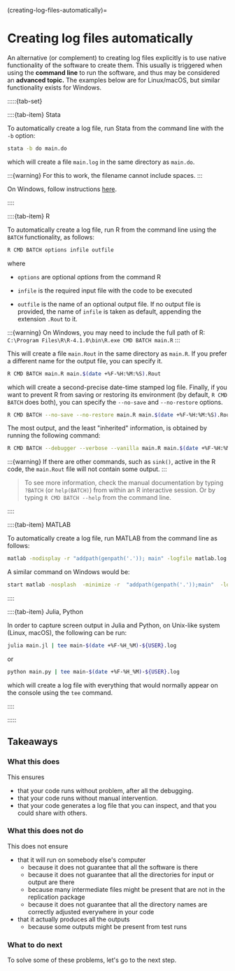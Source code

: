 (creating-log-files-automatically)=
# Creating log files automatically

An alternative (or complement) to creating log files explicitly is to use native functionality of the software to create them. This usually is triggered when using the **command line** to run the software, and thus may be considered an **advanced topic.** The examples below are for Linux/macOS, but similar functionality exists for Windows.


:::::{tab-set}


::::{tab-item} Stata

To automatically create a log file, run Stata from the command line with the `-b` option:

```bash
stata -b do main.do
```

which will create a file `main.log` in the same directory as `main.do`. 

:::{warning}
For this to work, the filename cannot include spaces.
:::

On Windows, follow instructions [here](https://www.stata.com/manuals/gswb.pdf#gswB.5).

::::

::::{tab-item} R

To automatically create a log file, run R from the command line using the `BATCH` functionality, as follows:

```bash
R CMD BATCH options infile outfile
```

where

- `options` are optional _options_ from the command R

- `infile` is the required input file with the code to be executed

- `outfile` is the name of an optional output file. If no output file
is provided, the name of `infile` is taken as default, appending
the extension `.Rout` to it.


:::{warning}
On Windows, you may need to include the full path of R: `C:\Program Files\R\R-4.1.0\bin\R.exe CMD BATCH main.R`
:::


This will create a file `main.Rout` in the same directory as `main.R`. If you prefer a different name for the output file, you can specify it.

```bash
R CMD BATCH main.R main.$(date +%F-%H:%M:%S).Rout
```

which will create a second-precise date-time stamped log file. Finally, if you want to prevent R from saving or restoring its environment (by default, `R CMD BATCH` does both), you can specify the `--no-save` and `--no-restore` options.

```bash
R CMD BATCH --no-save --no-restore main.R main.$(date +%F-%H:%M:%S).Rout
```

The most output, and the least "inherited" information, is obtained by running the following command:

```bash
R CMD BATCH --debugger --verbose --vanilla main.R main.$(date +%F-%H:%M:%S).Rout
```

:::{warning}
If there are other commands, such as `sink()`, active in the R code, the `main.Rout` file will not contain some output.
:::


> To see more information, check the manual documentation by typing
`?BATCH` (or `help(BATCH)`) from within an R interactive session. Or by 
typing `R CMD BATCH --help` from the command line.



::::

::::{tab-item} MATLAB

To automatically create a log file, run MATLAB from the command line as follows:

```bash
matlab -nodisplay -r "addpath(genpath('.')); main" -logfile matlab.log
```

A similar command on Windows would be:

```bash
start matlab -nosplash  -minimize -r  "addpath(genpath('.'));main"  -logfile matlab.log
```

::::

::::{tab-item} Julia, Python

In order to capture screen output in Julia and Python, on Unix-like system (Linux, macOS), the following can be run:

```bash
julia main.jl | tee main-$(date +%F-%H_%M)-${USER}.log
```

or 

```bash
python main.py | tee main-$(date +%F-%H_%M)-${USER}.log
```

which will create a log file with everything that would normally appear on the console using the `tee` command. 

::::

:::::

## Takeaways

### What this does

This ensures

- that your code runs without problem, after all the debugging.
- that your code runs without manual intervention.
- that your code generates a log file that you can inspect, and that you could share with others.

### What this does not do

This does not ensure

- that it will run on somebody else's computer
  - because it does not guarantee that all the software is there
  - because it does not guarantee that all the directories for input or output are there
  - because many intermediate files might be present that are not in the replication package
  - because it does not guarantee that all the directory names are correctly adjusted everywhere in your code
- that it actually produces all the outputs
  - because some outputs might be present from test runs

### What to do next

To solve some of these problems, let's go to the next step.
